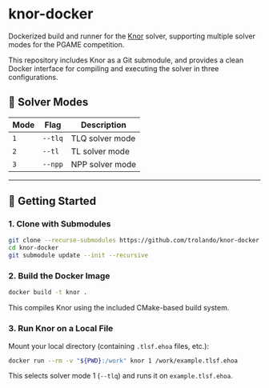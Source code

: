 # knor-docker

Dockerized build and runner for the [Knor](https://github.com/trolando/knor) solver, supporting multiple solver modes for the PGAME competition.

This repository includes Knor as a Git submodule, and provides a clean Docker interface for compiling and executing the solver in three configurations.

## 🔧 Solver Modes

| Mode | Flag    | Description            |
|------|---------|------------------------|
| `1`  | `--tlq` | TLQ solver mode        |
| `2`  | `--tl`  | TL solver mode         |
| `3`  | `--npp` | NPP solver mode        |

---

## 🚀 Getting Started

### 1. Clone with Submodules

```bash
git clone --recurse-submodules https://github.com/trolando/knor-docker.git
cd knor-docker
git submodule update --init --recursive
```

### 2. Build the Docker Image

```bash
docker build -t knor .
```

This compiles Knor using the included CMake-based build system.

### 3. Run Knor on a Local File

Mount your local directory (containing `.tlsf.ehoa` files, etc.):

```bash
docker run --rm -v "${PWD}:/work" knor 1 /work/example.tlsf.ehoa
```

This selects solver mode 1 (`--tlq`) and runs it on `example.tlsf.ehoa`.